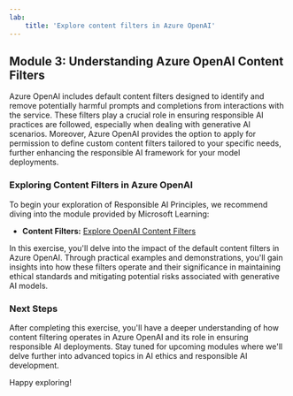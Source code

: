 ```yaml
---
lab:
    title: 'Explore content filters in Azure OpenAI'
---
```

## Module 3: Understanding Azure OpenAI Content Filters

Azure OpenAI includes default content filters designed to identify and remove potentially harmful prompts and completions from interactions with the service. These filters play a crucial role in ensuring responsible AI practices are followed, especially when dealing with generative AI scenarios. Moreover, Azure OpenAI provides the option to apply for permission to define custom content filters tailored to your specific needs, further enhancing the responsible AI framework for your model deployments.

### Exploring Content Filters in Azure OpenAI

To begin your exploration of Responsible AI Principles, we recommend diving into the module provided by Microsoft Learning:

- **Content Filters:** [Explore OpenAI Content Filters](https://microsoftlearning.github.io/mslearn-ai-fundamentals/Instructions/Labs/14-azure-openai-content-filters.html)

In this exercise, you'll delve into the impact of the default content filters in Azure OpenAI. Through practical examples and demonstrations, you'll gain insights into how these filters operate and their significance in maintaining ethical standards and mitigating potential risks associated with generative AI models.

### Next Steps

After completing this exercise, you'll have a deeper understanding of how content filtering operates in Azure OpenAI and its role in ensuring responsible AI deployments. Stay tuned for upcoming modules where we'll delve further into advanced topics in AI ethics and responsible AI development.

Happy exploring!
